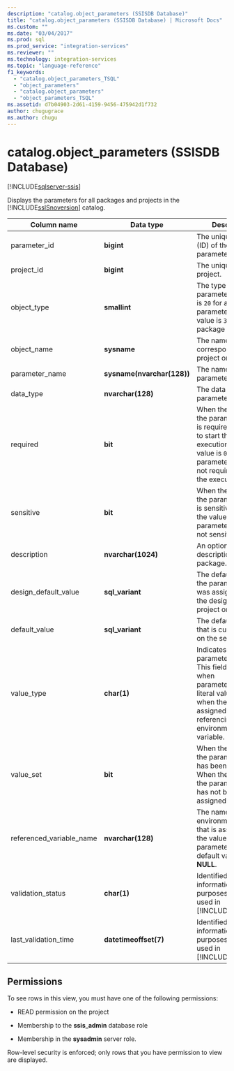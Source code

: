 ```yaml
---
description: "catalog.object_parameters (SSISDB Database)"
title: "catalog.object_parameters (SSISDB Database) | Microsoft Docs"
ms.custom: ""
ms.date: "03/04/2017"
ms.prod: sql
ms.prod_service: "integration-services"
ms.reviewer: ""
ms.technology: integration-services
ms.topic: "language-reference"
f1_keywords:
  - "catalog.object_parameters_TSQL"
  - "object_parameters"
  - "catalog.object_parameters"
  - "object_parameters_TSQL"
ms.assetid: d7b04903-2d61-4159-9456-475942d1f732
author: chugugrace
ms.author: chugu
---
```

# catalog.object_parameters (SSISDB Database)

[!INCLUDE[sqlserver-ssis](../../includes/applies-to-version/sqlserver-ssis.md)]

  Displays the parameters for all packages and projects in the [!INCLUDE[ssISnoversion](../../includes/ssisnoversion-md.md)] catalog.  
  
|Column name|Data type|Description|  
|-----------------|---------------|-----------------|  
|parameter_id|**bigint**|The unique identifier (ID) of the parameter.|  
|project_id|**bigint**|The unique ID of the project.|  
|object_type|**smallint**|The type of parameter. The value is `20` for a project parameter and the value is `30` for a package parameter.|  
|object_name|**sysname**|The name of the corresponding project or package.|  
|parameter_name|**sysname(nvarchar(128))**|The name of the parameter.|  
|data_type|**nvarchar(128)**|The data type of the parameter.|  
|required|**bit**|When the value is `1`, the parameter value is required in order to start the execution. When the value is `0`, the parameter value is not required to start the execution.|  
|sensitive|**bit**|When the value is `1`, the parameter value is sensitive. When the value is `0`, the parameter value is not sensitive.|  
|description|**nvarchar(1024)**|An optional description of the package.|  
|design_default_value|**sql_variant**|The default value for the parameter that was assigned during the design of the project or package.|  
|default_value|**sql_variant**|The default value that is currently used on the server.|  
|value_type|**char(1)**|Indicates the type of parameter value. This field displays `V` when parameter_value is a literal value and `R` when the value is assigned by referencing an environment variable.|  
|value_set|**bit**|When the value is `1`, the parameter value has been assigned. When the value is `0`, the parameter value has not been assigned.|  
|referenced_variable_name|**nvarchar(128)**|The name of the environment variable that is assigned to the value of the parameter. The default value is **NULL**.|  
|validation_status|**char(1)**|Identified for informational purposes only. Not used in [!INCLUDE[ssSQL19](../../includes/sssql19-md.md)].|  
|last_validation_time|**datetimeoffset(7)**|Identified for informational purposes only. Not used in [!INCLUDE[ssSQL19](../../includes/sssql19-md.md)].|  
  
## Permissions  
 To see rows in this view, you must have one of the following permissions:  
  
-   READ permission on the project  
  
-   Membership to the **ssis_admin** database role  
  
-   Membership in the **sysadmin** server role.  
  
 Row-level security is enforced; only rows that you have permission to view are displayed.  
  
  
